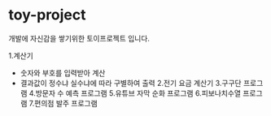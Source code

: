 # toy-project
개발에 자신감을 쌓기위한 토이프로젝트 입니다.

1.계산기
  - 숫자와 부호를 입력받아 계산
  - 결과값이 정수냐 실수냐에 따라 구별하여 출력
2.전기 요금 계산기
3.구구단 프로그램
4.방문자 수 예측 프로그램
5.유튜브 자막 순화 프로그램
6.피보나치수열 프로그램
7.편의점 발주 프로그램
